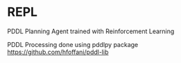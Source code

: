 # REPL
PDDL Planning Agent trained with Reinforcement Learning

PDDL Processing done using pddlpy package
https://github.com/hfoffani/pddl-lib
